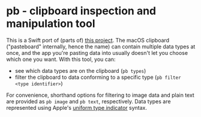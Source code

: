 # pb - clipboard inspection and manipulation tool

This is a Swift port of (parts of) [this project](https://github.com/rolandcrosby/pasteboard). The macOS clipboard ("pasteboard" internally, hence the name) can contain multiple data types at once, and the app you're pasting data into usually doesn't let you choose which one you want. With this tool, you can:

* see which data types are on the clipboard (`pb types`)
* filter the clipboard to data conforming to a specific type (`pb filter <type identifier>`)

For convenience, shorthand options for filtering to image data and plain text are provided as `pb image` and `pb text`, respectively. Data types are represented using Apple's [uniform type indicator](https://developer.apple.com/library/archive/documentation/FileManagement/Conceptual/understanding_utis/understand_utis_intro/understand_utis_intro.html) syntax.
